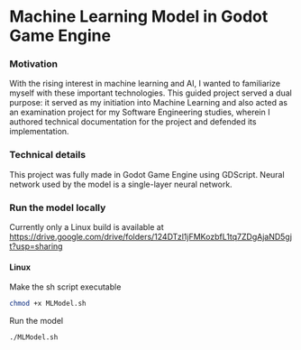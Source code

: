 # Machine Learning Model in Godot Game Engine

### Motivation

With the rising interest in machine learning and AI, I wanted to familiarize myself with these important technologies. This guided project served a dual purpose: it served as my initiation into Machine Learning and also acted as an examination project for my Software Engineering studies, wherein I authored technical documentation for the project and defended its implementation.

### Technical details

This project was fully made in Godot Game Engine using GDScript.
Neural network used by the model is a single-layer neural network.

### Run the model locally

Currently only a Linux build is available at https://drive.google.com/drive/folders/124DTzl1jFMKozbfL1tq7ZDgAjaND5gjt?usp=sharing

#### Linux

Make the sh script executable

```bash
chmod +x MLModel.sh
```

Run the model

```bash
./MLModel.sh
```
